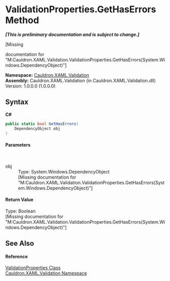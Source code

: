 # ValidationProperties.GetHasErrors Method 
 _**\[This is preliminary documentation and is subject to change.\]**_

\[Missing <summary> documentation for "M:Cauldron.XAML.Validation.ValidationProperties.GetHasErrors(System.Windows.DependencyObject)"\]

**Namespace:**&nbsp;<a href="N_Cauldron_XAML_Validation">Cauldron.XAML.Validation</a><br />**Assembly:**&nbsp;Cauldron.XAML.Validation (in Cauldron.XAML.Validation.dll) Version: 1.0.0.0 (1.0.0.0)

## Syntax

**C#**<br />
``` C#
public static bool GetHasErrors(
	DependencyObject obj
)
```


#### Parameters
&nbsp;<dl><dt>obj</dt><dd>Type: System.Windows.DependencyObject<br />\[Missing <param name="obj"/> documentation for "M:Cauldron.XAML.Validation.ValidationProperties.GetHasErrors(System.Windows.DependencyObject)"\]</dd></dl>

#### Return Value
Type: Boolean<br />\[Missing <returns> documentation for "M:Cauldron.XAML.Validation.ValidationProperties.GetHasErrors(System.Windows.DependencyObject)"\]

## See Also


#### Reference
<a href="T_Cauldron_XAML_Validation_ValidationProperties">ValidationProperties Class</a><br /><a href="N_Cauldron_XAML_Validation">Cauldron.XAML.Validation Namespace</a><br />